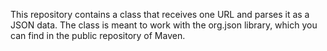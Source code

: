 This repository contains a class that receives one URL and parses it as a JSON data. The class is meant to work with the org.json library, which you can find in the public repository of Maven.
